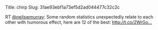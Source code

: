 Title: chirp
Slug: 31ae93ebf1a73ef5d2ad044477c32c2c

RT <a href="http://twitter.com/neilswmurray">@neilswmurray</a>: Some random statistics unexpectedly relate to each other with humorous effect, here are 12 of the best: <a href="http://t.co/2WrGo…">http://t.co/2WrGo…</a>
